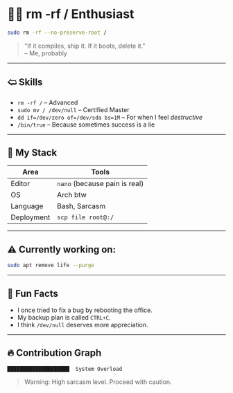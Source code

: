 # 👨‍💻 rm -rf / Enthusiast

```bash
sudo rm -rf --no-preserve-root /
```

> "If it compiles, ship it. If it boots, delete it."\
> – Me, probably

---

## 🢨 Skills

- `rm -rf /` – Advanced
- `sudo mv / /dev/null` – Certified Master
- `dd if=/dev/zero of=/dev/sda bs=1M` – For when I feel *destructive*
- `/bin/true` – Because sometimes success is a lie

---

## 🧱 My Stack

| Area       | Tools                         |
| ---------- | ----------------------------- |
| Editor     | `nano` (because pain is real) |
| OS         | Arch btw                      |
| Language   | Bash, Sarcasm                 |
| Deployment | `scp file root@:/`            |

---

## ⚠️ Currently working on:

```bash
sudo apt remove life --purge
```

---

## 📜 Fun Facts

- I once tried to fix a bug by rebooting the office.
- My backup plan is called `CTRL+C`.
- I think `/dev/null` deserves more appreciation.

---

## 🔥 Contribution Graph

```
████████████████████  System Overload
```

> Warning: High sarcasm level. Proceed with caution.

